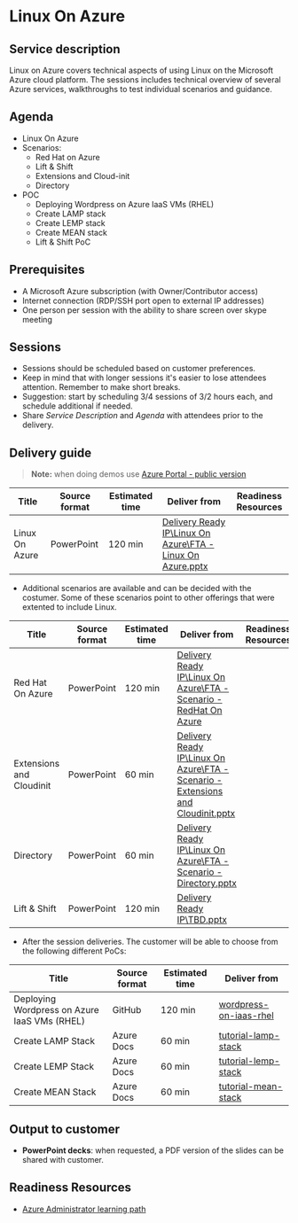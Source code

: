 # Linux On Azure

## Service description

Linux on Azure covers technical aspects of using Linux on the Microsoft Azure cloud platform. The sessions includes technical overview of several Azure services, walkthroughs to test individual scenarios and guidance. 


## Agenda

* Linux On Azure
* Scenarios:
    * Red Hat on Azure
    * Lift & Shift
    * Extensions and Cloud-init
    * Directory
* POC
    * Deploying Wordpress on Azure IaaS VMs (RHEL)
    * Create LAMP stack
    * Create LEMP stack
    * Create MEAN stack
    * Lift & Shift PoC


## Prerequisites

* A Microsoft Azure subscription (with Owner/Contributor access)
* Internet connection (RDP/SSH port open to external IP addresses)
* One person per session with the ability to share screen over skype meeting


## Sessions

* Sessions should be scheduled based on customer preferences.
* Keep in mind that with longer sessions it's easier to lose attendees attention. Remember to make short breaks.
* Suggestion: start by scheduling 3/4 sessions of 3/2 hours each, and schedule additional if needed.
* Share *Service Description* and *Agenda* with attendees prior to the delivery.


## Delivery guide

> **Note:** when doing demos use [Azure Portal - public version](http://aka.ms/azureportalprod)

| Title         | Source format | Estimated time | Deliver from | Readiness Resources |
| ------------- | ------------- | ------------- | ------------- | ------------- |
| Linux On Azure | PowerPoint | 120 min | [Delivery Ready IP\\Linux On Azure\FTA - Linux On Azure.pptx](hhttps://microsoft.sharepoint.com/teams/FastTrackforAzureWimDemo/_layouts/15/WopiFrame2.aspx?action=edit&sourcedoc={1D6154BD-089D-407F-8BE3-87CF7C04A4A9}) | | 


* Additional scenarios are available and can be decided with the costumer. Some of these scenarios point to other offerings that were extented to include Linux.

| Title         | Source format | Estimated time | Deliver from | Readiness Resources |
| ------------- | ------------- | ------------- | ------------- | ------------- |
| Red Hat On Azure | PowerPoint | 120 min | [Delivery Ready IP\\Linux On Azure\FTA - Scenario - RedHat On Azure](https://microsoft.sharepoint.com/teams/FastTrackforAzureWimDemo/_layouts/15/WopiFrame2.aspx?action=edit&sourcedoc={8FC2BD6A-809D-442E-9EF7-A4DA52D8FB36}) || 
| Extensions and Cloudinit | PowerPoint | 60 min | [Delivery Ready IP\\Linux On Azure\FTA - Scenario - Extensions and Cloudinit.pptx](https://microsoft.sharepoint.com/teams/FastTrackforAzureWimDemo/_layouts/15/WopiFrame2.aspx?action=edit&sourcedoc={4BFB6EA2-2A9A-474F-A9DD-CE8250047FA1}) | | 
| Directory| PowerPoint | 60 min | [Delivery Ready IP\\Linux On Azure\FTA - Scenario - Directory.pptx](https://microsoft.sharepoint.com/teams/FastTrackforAzureWimDemo/_layouts/15/WopiFrame2.aspx?action=edit&sourcedoc={9FB6A7AF-7402-4839-A937-9BABD6B065BD}) ||
| Lift & Shift| PowerPoint | 120 min | [Delivery Ready IP\\TBD.pptx](https://tbd) ||

* After the session deliveries. The customer will be able to choose from the following different PoCs:

| Title         | Source format | Estimated time | Deliver from | 
| ------------- | ------------- | ------------- | ------------- | 
| Deploying Wordpress on Azure IaaS VMs (RHEL) | GitHub | 120 min | [wordpress-on-iaas-rhel](https://github.com/miguelangelopereira/my/blob/master/wordpress-on-iaas-rhel.md) |
| Create LAMP Stack | Azure Docs | 60 min | [tutorial-lamp-stack](https://docs.microsoft.com/en-us/azure/virtual-machines/linux/tutorial-lamp-stack) |
| Create LEMP Stack| Azure Docs | 60 min | [tutorial-lemp-stack](https://docs.microsoft.com/en-us/azure/virtual-machines/linux/tutorial-lemp-stack) |
| Create MEAN Stack | Azure Docs | 60 min | [tutorial-mean-stack](https://docs.microsoft.com/en-us/azure/virtual-machines/linux/tutorial-mean-stack) |



## Output to customer

* **PowerPoint decks**: when requested, a PDF version of the slides can be shared with customer. 


## Readiness Resources

* [Azure Administrator learning path](https://azure.microsoft.com/en-us/training/learning-paths/azure-administrator/)



